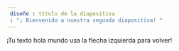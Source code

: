 ```yaml
---
 diseño : título de la diapositiva
 : "¡ Bienvenido a nuestra segunda diapositiva! "
---
```

¡Tu texto  hola mundo
usa la flecha izquierda para volver!
